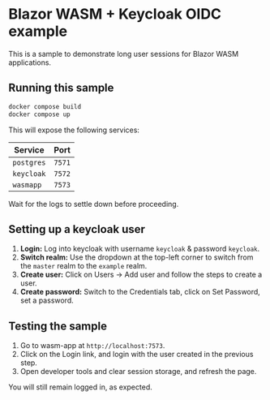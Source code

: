 # Blazor WASM + Keycloak OIDC example

This is a sample to demonstrate long user sessions for Blazor WASM applications.

## Running this sample

```sh
docker compose build
docker compose up
```

This will expose the following services:

Service    | Port
-----------|-------
`postgres` | `7571`
`keycloak` | `7572`
`wasmapp`  | `7573`

Wait for the logs to settle down before proceeding.

## Setting up a keycloak user

1. **Login:** Log into keycloak with username `keycloak` & password `keycloak`.
1. **Switch realm:** Use the dropdown at the top-left corner to switch from the `master` realm to the `example` realm.
1. **Create user:** Click on Users &rarr; Add user and follow the steps to create a user.
1. **Create password:** Switch to the Credentials tab, click on Set Password, set a password.

## Testing the sample

1. Go to wasm-app at `http://localhost:7573`.
1. Click on the Login link, and login with the user created in the previous step.
1. Open developer tools and clear session storage, and refresh the page.

You will still remain logged in, as expected.
